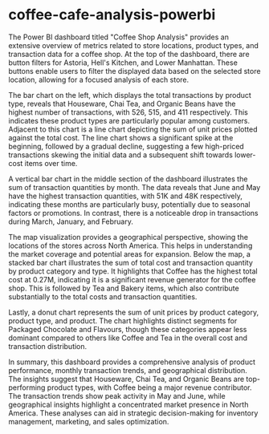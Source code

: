 # coffee-cafe-analysis-powerbi
The Power BI dashboard titled "Coffee Shop Analysis" provides an extensive overview of metrics related to store locations, product types, and transaction data for a coffee shop. At the top of the dashboard, there are button filters for Astoria, Hell's Kitchen, and Lower Manhattan. These buttons enable users to filter the displayed data based on the selected store location, allowing for a focused analysis of each store.

The bar chart on the left, which displays the total transactions by product type, reveals that Houseware, Chai Tea, and Organic Beans have the highest number of transactions, with 526, 515, and 411 respectively. This indicates these product types are particularly popular among customers. Adjacent to this chart is a line chart depicting the sum of unit prices plotted against the total cost. The line chart shows a significant spike at the beginning, followed by a gradual decline, suggesting a few high-priced transactions skewing the initial data and a subsequent shift towards lower-cost items over time.

A vertical bar chart in the middle section of the dashboard illustrates the sum of transaction quantities by month. The data reveals that June and May have the highest transaction quantities, with 51K and 48K respectively, indicating these months are particularly busy, potentially due to seasonal factors or promotions. In contrast, there is a noticeable drop in transactions during March, January, and February.

The map visualization provides a geographical perspective, showing the locations of the stores across North America. This helps in understanding the market coverage and potential areas for expansion. Below the map, a stacked bar chart illustrates the sum of total cost and transaction quantity by product category and type. It highlights that Coffee has the highest total cost at 0.27M, indicating it is a significant revenue generator for the coffee shop. This is followed by Tea and Bakery items, which also contribute substantially to the total costs and transaction quantities.

Lastly, a donut chart represents the sum of unit prices by product category, product type, and product. The chart highlights distinct segments for Packaged Chocolate and Flavours, though these categories appear less dominant compared to others like Coffee and Tea in the overall cost and transaction distribution.

In summary, this dashboard provides a comprehensive analysis of product performance, monthly transaction trends, and geographical distribution. The insights suggest that Houseware, Chai Tea, and Organic Beans are top-performing product types, with Coffee being a major revenue contributor. The transaction trends show peak activity in May and June, while geographical insights highlight a concentrated market presence in North America. These analyses can aid in strategic decision-making for inventory management, marketing, and sales optimization.